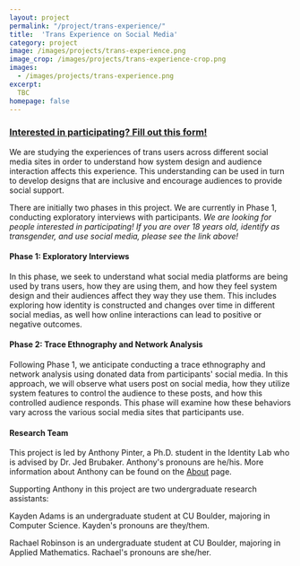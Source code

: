 ```yaml
---
layout: project
permalink: "/project/trans-experience/"
title:  'Trans Experience on Social Media'
category: project
image: /images/projects/trans-experience.png
image_crop: /images/projects/trans-experience-crop.png
images:
  - /images/projects/trans-experience.png
excerpt:
  TBC
homepage: false
---
```


### [Interested in participating? Fill out this form!](https://goo.gl/forms/JovmT22iTUPElgWE3)

We are studying the experiences of trans users across different social media sites in order to understand how system design and audience interaction affects this experience. This understanding can be used in turn to develop designs that are inclusive and encourage audiences to provide social support.

There are initially two phases in this project. We are currently in Phase 1, conducting exploratory interviews with participants. *We are looking for people interested in participating! If you are over 18 years old, identify as transgender, and use social media, please see the link above!*

#### Phase 1: Exploratory Interviews

In this phase, we seek to understand what social media platforms are being used by trans users, how they are using them, and how they feel system design and their audiences affect they way they use them. This includes exploring how identity is constructed and changes over time in different social medias, as well how online interactions can lead to positive or negative outcomes.

#### Phase 2: Trace Ethnography and Network Analysis

Following Phase 1, we anticipate conducting a trace ethnography and network analysis using donated data from participants' social media. In this approach, we will observe what users post on social media, how they utilize system features to control the audience to these posts, and how this controlled audience responds. This phase will examine how these behaviors vary across the various social media sites that participants use.

#### Research Team

This project is led by Anthony Pinter, a Ph.D. student in the Identity Lab who is advised by Dr. Jed Brubaker. Anthony's pronouns are he/his. More information about Anthony can be found on the [About](http://cmci.colorado.edu/idlab/about/) page.

Supporting Anthony in this project are two undergraduate research assistants:

Kayden Adams is an undergraduate student at CU Boulder, majoring in Computer Science. Kayden's pronouns are they/them.

Rachael Robinson is an undergraduate student at CU Boulder, majoring in Applied Mathematics. Rachael's pronouns are she/her.
